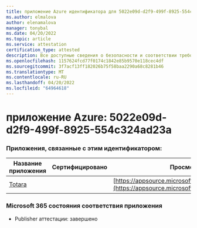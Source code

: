 ```yaml
---
title: приложение Azure идентификатора для 5022e09d-d2f9-499f-8925-554c324ad23a
ms.author: elmalova
author: elenamalova
manager: tonybal
ms.date: 04/20/2022
ms.topic: article
ms.service: attestation
certification_type: attested
description: Все доступные сведения о безопасности и соответствии требованиям для 5022e09d-d2f9-499f-8925-554c324ad23a.
ms.openlocfilehash: 1157624fcd77f0174c1842e85b9570e118cec4df
ms.sourcegitcommit: 3f7acf13ff182026b75f58baa2290a68c8281b46
ms.translationtype: MT
ms.contentlocale: ru-RU
ms.lasthandoff: 04/20/2022
ms.locfileid: "64964618"
---
```

# <a name="azure-app-id-5022e09d-d2f9-499f-8925-554c324ad23a"></a>приложение Azure: 5022e09d-d2f9-499f-8925-554c324ad23a


### <a name="apps-associated-with-this-id"></a>Приложения, связанные с этим идентификатором:
| **Название приложения** | **Сертифицировано** | **Просмотр в AppSource** |
|--------------|---------------|-----------------------|
| [Totara](../forward/WA200003222.md) |  | [https://appsource.microsoft.com/product/office/WA200003222](https://appsource.microsoft.com/product/office/WA200003222) |

### <a name="microsoft-365-app-compliance-status"></a>Microsoft 365 состояния соответствия приложения
- Publisher аттестации: завершено
